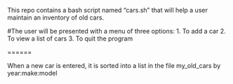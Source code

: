 This repo contains a bash script named “cars.sh” that will help a user maintain an inventory of old cars.
 
 #The user will be presented with a menu of three options:
	1. To add a car
	2. To view a list of cars
	3. To quit the program

======

When a new car is entered, it is sorted into a list in the file my_old_cars by year:make:model

